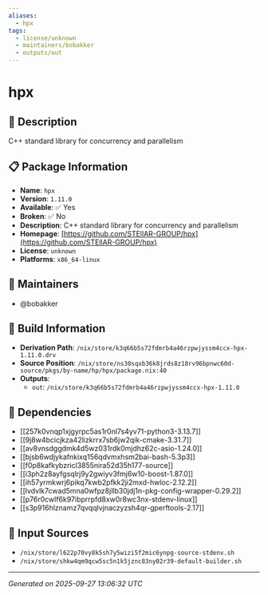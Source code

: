 ```yaml
---
aliases:
  - hpx
tags:
  - license/unknown
  - maintainers/bobakker
  - outputs/out
---
```


# hpx

## 📝 Description

C++ standard library for concurrency and parallelism

## 📋 Package Information

- **Name**: `hpx`
- **Version**: `1.11.0`
- **Available**: ✅ Yes
- **Broken**: ✅ No
- **Description**: C++ standard library for concurrency and parallelism
- **Homepage**: [https://github.com/STEllAR-GROUP/hpx](https://github.com/STEllAR-GROUP/hpx)
- **License**: `unknown`
- **Platforms**: `x86_64-linux`
## 👥 Maintainers

- @bobakker


## 🔧 Build Information

- **Derivation Path**: `/nix/store/k3q66b5s72fdmrb4a46rzpwjyssm4ccx-hpx-1.11.0.drv`
- **Source Position**: `/nix/store/ns30sqxb36k8jrds8z18rv96bpnwc60d-source/pkgs/by-name/hp/hpx/package.nix:40`
- **Outputs**:
  - `out`:  `/nix/store/k3q66b5s72fdmrb4a46rzpwjyssm4ccx-hpx-1.11.0`

## 🔗 Dependencies

- [[257k0vnqp1xjgyrpc5as1r0nl7s4yv71-python3-3.13.7]]
- [[9j8w4bcicjkza42lizkrrx7sb6jw2qik-cmake-3.31.7]]
- [[av8vnsdggdmk4d5wz031rdk0mjdhz62c-asio-1.24.0]]
- [[bjsb6wdjykafnkixq156qdvmxhsm2bai-bash-5.3p3]]
- [[f0p8kafkybzricl3855nira52d35h177-source]]
- [[i3ph2z8ayfgsqlrj9y2gwiyv3fmj6w10-boost-1.87.0]]
- [[ih57yrmkwrj6pikq7kwb2pfkk2ji2mxd-hwloc-2.12.2]]
- [[lvdvlk7cwad5mna0wfpz8jllb30jdj1n-pkg-config-wrapper-0.29.2]]
- [[p76r0cwlf6k97ibprrpfd8xw0r8wc3nx-stdenv-linux]]
- [[s3p916hlznamz7qvqqlvjnaczyzsh4qr-gperftools-2.17]]

## 📁 Input Sources

- `/nix/store/l622p70vy8k5sh7y5wizi5f2mic6ynpg-source-stdenv.sh`
- `/nix/store/shkw4qm9qcw5sc5n1k5jznc83ny02r39-default-builder.sh`

---
*Generated on 2025-09-27 13:06:32 UTC*
